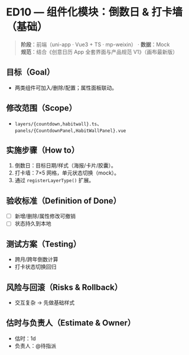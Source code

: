 # ED10 — 组件化模块：倒数日 & 打卡墙（基础）

> **阶段**：前端（uni-app · Vue3 + TS · mp-weixin） · **数据**：Mock  
> **规范**：结合《创意日历 App 全套界面与产品规范 V1》（画布最新版）

## 目标（Goal）
- 两类组件可加入/删除/配置；属性面板联动。

## 修改范围（Scope）
- `layers/{countdown,habitwall}.ts`、`panels/{CountdownPanel,HabitWallPanel}.vue`

## 实施步骤（How to）
1) 倒数日：目标日期/样式（海报/卡片/胶囊）。
2) 打卡墙：7×5 网格，单元状态切换（mock）。
3) 通过 `registerLayerType()` 扩展。

## 验收标准（Definition of Done）
- [ ] 新增/删除/属性修改可撤销
- [ ] 状态持久到本地

## 测试方案（Testing）
- 跨月/跨年倒数计算
- 打卡状态切换回归

## 风险与回滚（Risks & Rollback）
- 交互复杂 → 先做基础样式

## 估时与负责人（Estimate & Owner）
- 估时：1d
- 负责人：@待指派

